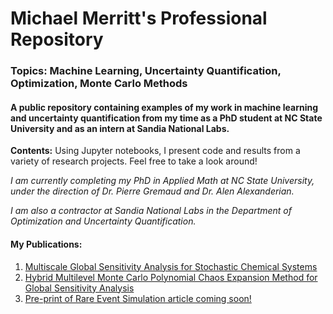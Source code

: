 # Michael Merritt's Professional Repository 
### **Topics:** Machine Learning, Uncertainty Quantification, Optimization, Monte Carlo Methods
#### A public repository containing examples of my work in machine learning and uncertainty quantification from my time as a PhD student at **NC State University** and as an intern at **Sandia National Labs.** 

**Contents:** Using Jupyter notebooks, I present code and results from a variety of research projects. Feel free to take a look around!

*I am currently completing my PhD in Applied Math at NC State University, under the direction of Dr. Pierre Gremaud and Dr. Alen Alexanderian.*

*I am also a contractor at Sandia National Labs in the Department of Optimization and Uncertainty Quantification.*

#### **My Publications:**
1. [Multiscale Global Sensitivity Analysis for Stochastic Chemical Systems](https://epubs.siam.org/doi/abs/10.1137/20M1323989)
2. [Hybrid Multilevel Monte Carlo Polynomial Chaos Expansion Method for Global Sensitivity Analysis](https://cfwebprod.sandia.gov/cfdocs/CompResearch/templates/insert/summerprog.cfm)
3. [Pre-print of Rare Event Simulation article coming soon!](https://arxiv.org/abs/2110.13974)
